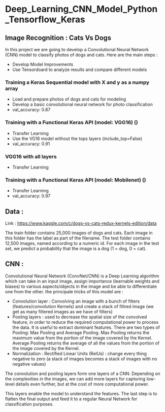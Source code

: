 # Deep_Learning_CNN_Model_Python_Tensorflow_Keras
## Image Recognition : Cats Vs Dogs  

In this project we are going to develop a Convolutional Neural Network (CNN) model to classify photos of dogs and cats. Here are the main steps : 

  - Develop Model Improvements
  - Use Tensordoard to analyze results and compare different models
### Training a Keras Sequential model with X and y as a numpy array
  - Load and prepare photos of dogs and cats for modeling
  - Develop a basic convolutional neural network for photo classification
  - val_accuracy: 0.87 
### Training with a Functional Keras API (model: VGG16) ()
  - Transfer Learning
  - Use the VG16 model without the tops layers (include_top=False)
  - val_accuracy: 0.91 
### VGG16 with all layers
  - Transfer Learning
### Training with a Functional Keras API (model: Mobilenet) ()
  - Transfer Learning
  - val_accuracy: 0.97
## Data :
Link : https://www.kaggle.com/c/dogs-vs-cats-redux-kernels-edition/data

The train folder contains 25,000 images of dogs and cats. Each image in this folder has the label as part of the filename. The test folder contains 12,500 images, named according to a numeric id. For each image in the test set, we predict a probability that the image is a dog (1 = dog, 0 = cat).

## CNN : 
Convolutional Neural Network (ConvNet/CNN) is a Deep Learning algorithm which can take in an input image, assign importance (learnable weights and biases) to various aspects/objects in the image and be able to differentiate one from the other. the principale tricks of this model are : 
  - Convolution layer : Convolving an image with a bunch of filters (features/convolution Kernels) and create a stack of filtred image (we get as many filtered images as we have of filters)
  - Pooling layers : used to decrease the spatial size of the convolved feature, in order to reduce the required computational power to process the data. It is useful to extract dominant features. There are two types of Pooling: Max Pooling and Average Pooling. Max Pooling returns the maximum value from the portion of the image covered by the Kernel. Average Pooling returns the average of all the values from the portion of the image covered by the Kernel.
  - Normalization :  Rectified Linear Units (RelUs) : change every thing negative to zero (a stack of images becomes a stack of images with no negative values)

The convolution and pooling layers  form one layers of a CNN. Depending on the complexities in the images, we can add more layers for capturing low-level details even further, but at the cost of more computational power.

This layers enable the model to understand the features. The last step is to flatten the final output and feed it to a regular Neural Network for classification purposes.
